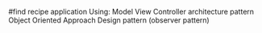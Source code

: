#find recipe application
Using:
Model View Controller architecture pattern
Object Oriented Approach
Design pattern (observer pattern)
